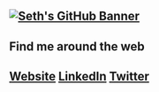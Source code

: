 [![Seth's GitHub Banner](GitHubHeader.png)](https://setharvila.com)
---
## Find me around the web
[Website](https://setharvila.com)
[LinkedIn](https://linkedin.com/in/setharvila)
[Twitter](https://twitter.com/Seth_Arvila)
--
